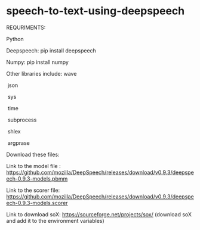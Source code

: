 # speech-to-text-using-deepspeech

REQURIMENTS: 

Python 

Deepspeech: pip install deepspeech 

Numpy: pip install numpy 

Other libraries include:   wave 

​											json 

​											sys 

​											time 

​											subprocess 

​											shlex 

​											argprase

Download these files: 

Link to the model file : https://github.com/mozilla/DeepSpeech/releases/download/v0.9.3/deepspeech-0.9.3-models.pbmm 

Link to the scorer file: https://github.com/mozilla/DeepSpeech/releases/download/v0.9.3/deepspeech-0.9.3-models.scorer 

Link to download soX: https://sourceforge.net/projects/sox/ (download soX and add it to the environment variables)